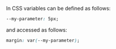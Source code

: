 In CSS variables can be defined as follows:

```css
--my-parameter: 5px;
```

and accessed as follows:

```css
margin: var(--my-parameter);
```
